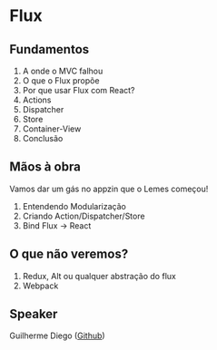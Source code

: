 # Flux

## Fundamentos

1. A onde o MVC falhou
2. O que o Flux propõe
3. Por que usar Flux com React?
4. Actions
5. Dispatcher
6. Store
7. Container-View
8. Conclusão

## Mãos à obra
Vamos dar um gás no appzin que o Lemes começou!

1. Entendendo Modularização
2. Criando Action/Dispatcher/Store
3. Bind Flux -> React

## O que não veremos?

1. Redux, Alt ou qualquer abstração do flux
2. Webpack

## Speaker

Guilherme Diego ([Github](http://github.com/guidiego))
